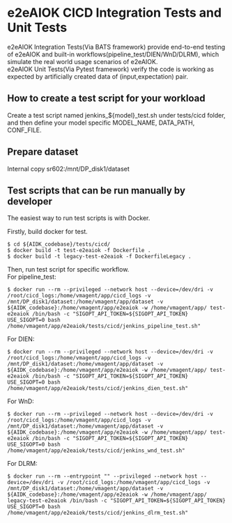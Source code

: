 # e2eAIOK CICD Integration Tests and Unit Tests

e2eAIOK Integration Tests(Via BATS framework) provide end-to-end testing of e2eAIOK and built-in workflows(pipeline_test/DIEN/WnD/DLRM), which simulate the real world usage scenarios of e2eAIOK.\
e2eAIOK Unit Tests(Via Pytest framework) verify the code is working as expected by artificially created data of (input,expectation) pair.


## How to create a test script for your workload

Create a test script named jenkins_${model}_test.sh under tests/cicd folder, and then define your model specific MODEL_NAME, DATA_PATH, CONF_FILE.

## Prepare dataset

Internal copy sr602:/mnt/DP_disk1/dataset

## Test scripts that can be run manually by developer

The easiest way to run test scripts is with Docker.

Firstly, build docker for test.
```
$ cd ${AIDK_codebase}/tests/cicd/
$ docker build -t test-e2eaiok -f Dockerfile .
$ docker build -t legacy-test-e2eaiok -f DockerfileLegacy .
```

Then, run test script for specific workflow.\
For pipeline_test:
```
$ docker run --rm --privileged --network host --device=/dev/dri -v /root/cicd_logs:/home/vmagent/app/cicd_logs -v /mnt/DP_disk1/dataset:/home/vmagent/app/dataset -v ${AIDK_codebase}:/home/vmagent/app/e2eaiok -w /home/vmagent/app/ test-e2eaiok /bin/bash -c "SIGOPT_API_TOKEN=${SIGOPT_API_TOKEN} USE_SIGOPT=0 bash /home/vmagent/app/e2eaiok/tests/cicd/jenkins_pipeline_test.sh"
```
For DIEN:
```
$ docker run --rm --privileged --network host --device=/dev/dri -v /root/cicd_logs:/home/vmagent/app/cicd_logs -v /mnt/DP_disk1/dataset:/home/vmagent/app/dataset -v ${AIDK_codebase}:/home/vmagent/app/e2eaiok -w /home/vmagent/app/ test-e2eaiok /bin/bash -c "SIGOPT_API_TOKEN=${SIGOPT_API_TOKEN} USE_SIGOPT=0 bash /home/vmagent/app/e2eaiok/tests/cicd/jenkins_dien_test.sh"
```
For WnD:
```
$ docker run --rm --privileged --network host --device=/dev/dri -v /root/cicd_logs:/home/vmagent/app/cicd_logs -v /mnt/DP_disk1/dataset:/home/vmagent/app/dataset -v ${AIDK_codebase}:/home/vmagent/app/e2eaiok -w /home/vmagent/app/ test-e2eaiok /bin/bash -c "SIGOPT_API_TOKEN=${SIGOPT_API_TOKEN} USE_SIGOPT=0 bash /home/vmagent/app/e2eaiok/tests/cicd/jenkins_wnd_test.sh"
```
For DLRM:
```
$ docker run --rm --entrypoint "" --privileged --network host --device=/dev/dri -v /root/cicd_logs:/home/vmagent/app/cicd_logs -v /mnt/DP_disk1/dataset:/home/vmagent/app/dataset -v ${AIDK_codebase}:/home/vmagent/app/e2eaiok -w /home/vmagent/app/ legacy-test-e2eaiok /bin/bash -c "SIGOPT_API_TOKEN=${SIGOPT_API_TOKEN} USE_SIGOPT=0 bash /home/vmagent/app/e2eaiok/tests/cicd/jenkins_dlrm_test.sh"
```
